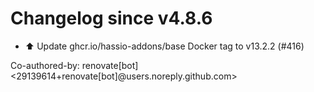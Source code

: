 # Changelog since v4.8.6
- ⬆️ Update ghcr.io/hassio-addons/base Docker tag to v13.2.2 (#416)

Co-authored-by: renovate[bot] <29139614+renovate[bot]@users.noreply.github.com> 
